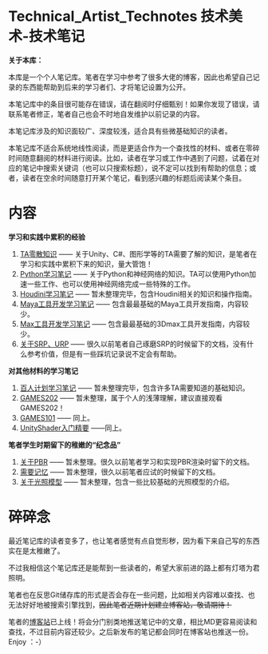 # Technical_Artist_Technotes 技术美术-技术笔记
**关于本库：**

本库是一个个人笔记库。笔者在学习中参考了很多大佬的博客，因此也希望自己记录的东西能帮助到后来的学习者们、才将笔记设置为公开。

本笔记库中的条目很可能存在错误，请在翻阅时仔细甄别！如果你发现了错误，请联系笔者修正，笔者自己也会不时地自发维护以前记录的内容。

本笔记库涉及的知识面较广、深度较浅，适合具有些微基础知识的读者。

本笔记库不适合系统地线性阅读，而是更适合作为一个查找性的材料、或者在零碎时间随意翻阅的材料进行阅读。比如，读者在学习或工作中遇到了问题，试着在对应的笔记中搜索关键词（也可以只搜索标题），说不定可以找到有帮助的信息；或者，读者在空余时间随意打开某个笔记，看到感兴趣的标题后阅读某个条目。



# 内容

**学习和实践中累积的经验**

1. [TA零散知识](TA零散知识/TA零散知识.md) —— 关于Unity、C#、图形学等的TA需要了解的知识，是笔者在学习和实践中累积下来的知识，量大管饱！
2. [Python学习笔记](Python学习笔记/Python学习笔记.md) —— 关于Python和神经网络的知识。TA可以使用Python加速一些工作、也可以使用神经网络完成一些特殊的工作。
3. [Houdini学习笔记](Houdini学习笔记/Houdini学习笔记.md) —— 暂未整理完毕，包含Houdini相关的知识和操作指南。
4. [Maya工具开发学习笔记](Maya工具开发学习笔记/Maya工具开发学习笔记.md) —— 包含最最基础的Maya工具开发指南，内容较少。
5. [Max工具开发学习笔记](Max工具开发学习笔记/Max工具开发学习笔记.md) —— 包含最最基础的3Dmax工具开发指南，内容较少。
6. [关于SRP、URP](关于SRP、URP/关于SRP、URP.md) —— 很久以前笔者自己琢磨SRP的时候留下的文档，没有什么参考价值，但是有一些踩坑记录说不定会有帮助。



**对其他材料的学习笔记**

1. [百人计划学习笔记](百人计划学习笔记/百人计划学习笔记.md) —— 暂未整理完毕，包含许多TA需要知道的基础知识。
2. [GAMES202](GAMES202学习笔记/GAMES202学习笔记.md) —— 暂未整理，属于个人的浅薄理解，建议直接观看GAMES202！
3. [GAMES101](GAMES101学习笔记/GAMES101学习笔记.md) —— 同上。
4. [UnityShader入门精要](UnityShader入门精要学习笔记/UnityShader入门精要学习笔记.md) ——同上。



**笔者学生时期留下的稚嫩的“纪念品”**

1. [关于PBR](关于PBR/关于PBR.md) —— 暂未整理。很久以前笔者学习和实现PBR渲染时留下的文档。
2. [需要记忆](需要记忆/需要记忆.md) —— 暂未整理，很久以前笔者应试的时候留下的文档。
3. [关于光照模型](关于光照模型/关于光照模型.md) —— 暂未整理，包含一些比较基础的光照模型的介绍。



# 碎碎念

最近笔记库的读者变多了，也让笔者感觉有点自觉形秽，因为看下来自己写的东西实在是太稚嫩了。

不过我相信这个笔记库还是能帮到一些读者的，希望大家前进的路上都有灯塔为君照明。

笔者也在反思Git储存库的形式是否会存在一些问题，比如相关内容难以查找、也无法好好地被搜索引擎找到，~~因此笔者近期计划建立博客站，敬请期待！~~

笔者的[博客站](https://romantoscalion.github.io/)已上线！将会分门别类地推送笔记中的文章，相比MD更容易阅读和查找，不过目前内容还较少。之后新发布的笔记都会同时在博客站也推送一份。Enjoy ：-）

